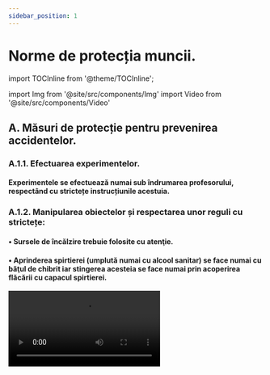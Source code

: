 ```yaml
---
sidebar_position: 1
---
```


# Norme de protecția muncii.




import TOCInline from '@theme/TOCInline';

<TOCInline toc={toc} />





import Img from '@site/src/components/Img'
import Video from '@site/src/components/Video'


## A. Măsuri de protecție pentru prevenirea accidentelor.



### A.1.1. Efectuarea experimentelor.

#### Experimentele se efectuează numai sub îndrumarea profesorului, respectând cu strictețe instrucțiunile acestuia.

### A.1.2. Manipularea obiectelor și respectarea unor reguli cu strictețe:


#### • Sursele de încălzire trebuie folosite cu atenţie. 

#### • Aprinderea spirtierei (umplută numai cu alcool sanitar) se face numai cu băţul de chibrit iar stingerea acesteia se face numai prin acoperirea flăcării cu capacul spirtierei.

<Video src="https://www.youtube.com/embed/LRsslmsBwWE" />


<br></br>

:::warning Atenție
Acest experiment se efectuează numai în prezența unui adult!

Când lucrezi cu surse de foc ai grijă să ai părul strâns și să nu porți haine cu mâneci largi!

:::


<br></br>



#### •	Un corp se încălzeşte, ţinându-l cu cleştele metalic, în partea superioară a flăcării, unde este cea mai ridicată temperatură. 

<Video src="https://www.youtube.com/embed/EqLqqJ1pLOI" />


<br></br>

:::warning Atenție
Acest experiment se efectuează numai în prezența unui adult!

Când lucrezi cu surse de foc ai grijă să ai părul strâns și să nu porți haine cu mâneci largi!

:::


<br></br>




#### •	La încălzirea lichidelor în vase de sticlă, vasul se pune pe o sită metalică cu azbest.

<Video src="https://www.youtube.com/embed/1LIKxfudu-s" />

<br></br>

:::warning Atenție
Acest experiment se efectuează numai în prezența unui adult!

Când lucrezi cu surse de foc ai grijă să ai părul strâns și să nu porți haine cu mâneci largi! Atenție când lucrezi cu apă caldă să nu te arzi!

:::



<br></br>

 

#### •	Substanţele inflamabile (naftalina, acetona, alcoolul etc.) se încălzesc numai pe baie de apă.


<Video src="https://www.youtube.com/embed/7JBibSntLyQ" />


<br></br>

:::warning Atenție
Acest experiment se efectuează numai în prezența unui adult!

Când lucrezi cu surse de foc ai grijă să ai părul strâns și să nu porți haine cu mâneci largi!
Alcoolul, naftalina și acetona sunt substanțe inflamabile și stai departe de sursele de foc, când lucrezi cu ele! 

:::



<br></br>




#### •	La încălzirea eprubetei se foloseşte cleştele de lemn; gura eprubetei nu trebuie să fie îndreptată spre vreo persoană. Pentru a nu se sparge, eprubeta se roteşte în flacără.


<Video src="https://www.youtube.com/embed/44SKM_e7dqo" />


<br></br>

:::warning Atenție
Acest experiment se efectuează numai în prezența unui adult!

Când lucrezi cu surse de foc ai grijă să ai părul strâns și să nu porți haine cu mâneci largi! Atenție când lucrezi cu apă caldă să nu te arzi!

:::


<br></br>


#### •	Paharele sau vasele de sticlă se încălzesc pe site metalice cu azbest.

#### •	Pericol de incendiu prezintă şi supraîncălzirea firelor electrice (constatat prin mirosul de cauciuc încălzit), caz în care se întrerupe imediat curentul.

#### •	Pentru a asigura protecţia contra incendiilor e necesar ca în laborator să se găsească următoarele: apă, stingătoare, nisip, pături, azbest, faianţă.

#### • Flacăra oricărui lichid (inflamabil, ulei aprins etc) sau incendiul electric, nu se stinge cu apă, ci se acoperă cu un izolant pentru a evita contactul cu aerul. Dacă hainele unei persoane au luat foc, acesta se înveleşte imediat într-o pătură.

#### • De exemplu, când prăjiți cartofi și ați pus prea mulți cartofi sau prea mult ulei în tigaie, uleiul iese din tigaie și se aprinde. Cum trebuie să procedați: întâi stingeți aragazul și acoperiți tigaia cu un capac. Dacă nu aveți capac, acoperiți cu un prosop sau o pătură uscată. Este Interzis să aruncaţi apă peste uleiul încins întrucât uleiul aprins ar sări din tigaie şi v-ar produce arsuri grave.

#### •	Manipularea solvenţilor inflamabili (sodiul şi potasiul metalic ţinute sub petrol, disulfura de carbon, alcool, eter, benzen, cloroform, acetonă etc.) se face sub nişă şi cu stingerea surselor de încălzire.

#### • Încălzirea solvenţilor inflamabili nu se face la flacără directă ci, numai pe baie de apă sau nisip. Orice început de incendiu se stinge cu nisip, cu o pătură sau cu extinctorul.

#### •	Se folosesc cantități mici de substanță.

#### •	Agitarea unui lichid se face cu bagheta prin mișcări circulare fără a se atinge pereții.

<Video src="https://www.youtube.com/embed/mjtQgRYAMwo" />


#### •	Nu e permis să se guste substanţe chimice, să se amestece substanţe la întâmplare şi să se atingă cu mâna.

<Video src="https://www.youtube.com/embed/oFXULaetZ-c" />

<br></br>

:::warning Atenție

Nu gusta și nu atinge substanțele! 


:::


<br></br>




#### •	Substanţele inflamabile se păstrează în sticle bine închise, la rece şi la întuneric, departe de sursele de încălzire.


#### •	Mirosirea unei substanţe se face în mod indirect, aducând cu mâna vaporii spre nas.

<Video src="https://www.youtube.com/embed/4DPrG6j3EEs" />


<br></br>

:::warning Atenție

Nu mirosi direct substanțele chimice!


:::


<br></br>



#### •	Păstrarea ordinei şi curăţeniei pe mesele de laborator.

#### •	Utilizarea veselei şi aparaturii în starea perfectă și curate. 

#### •	Când se lucrează cu obiecte ascuţite, acestea nu se îndreaptă spre noi sau alte persoane.

<Video src="https://www.youtube.com/embed/kqz3cPJgETs" />

<br></br>

:::warning Atenție

Atenție când lucrezi cu obiecte ascuțite!


:::


<br></br>





#### •	Pentru realizarea circuitelor electrice, elevii vor folosi baterii electrice. Nu au voie sa folosească prizele.

#### •	După terminarea experimentelor se lasă ordine și se spală pe mâini.

#### •	Este total interzisă joaca în laborator sau ridicarea din bancă.

#### •	În timpul orelor experimentale este interzisă consumarea de băuturi sau alimente.

#### •	Se va lucra cu deosebită grijă cu substanţele toxice.

#### •	În timpul experimentelor nu se vor purta haine cu mâneci largi și părul va fi strâns la spate.

#### •	Când efectuăm un experiment, capul se ține puțin pe spate astfel încât fața să fie mai departe de montajul experimental.



### A.1.3. În timpul furtunilor cu descărcări electrice (fulgere și trăsnete):

- Adăpostiți-vă în casă sau în mașină (tramvai, troleibuz, vehicul cu caroserie metalică).
- Nu vă apropiați de geamuri.
- Nu vă plimbați cu bicicleta.
- Nu înotați.
- Nu vă adăpostiți sub copaci.  Dacă sunteți în pădure, ieșiți cât mai repede într-o poiană, stați ghemuiți acoperiți de o mantie și nu deschideți umbrela. 
- Nu vorbiți la telefon.


### A.1.4. Reguli împotriva electrocutării:


:::important Definiţie

**Electrocutarea** este accidentul care are loc la trecerea curentului electric periculos prin corpul omenesc.

:::

- Nu introduceți obiecte în bornele prizei.
- Nu folosiți aparate electrice în baie când este multă umiditate (abur).
- Nu vărsați lichide peste aparate electrice sau prize.
- Nu atingeți prize sau întrerupătoare deteriorate (fisurate, rupte) sau care nu sunt bine fixate în perete.
- Nu reparați sau demontați aparate electrice când sunt în priză.
- Scoateți corect aparatele electrice din priză : cu o mână țineți priza, iar cu cealaltă trageți de ștecăr și nu de cordon.
- Când realizați circuite electrice folosiți baterii electrice de maxim 12V (Volți), curentul lor fiind inofensiv, chiar dacă atingeți părțile neizolate.
- Dacă v-a luat foc un aparat sau o priză, acoperiți flacăra cu o pătură uscată. Incendiile electrice nu se sting cu apă.
- Nu înălțați zmeie și nu vă cațărați în apropierea liniilor (cablurilor) electrice aeriene (acestea sunt de înaltă tensiune și vă puteți electrocuta chiar de la distanță prin intermediul unui arc electric).
- Nu atingeți cablurile electrice căzute de pe stâlpi.
- Nu folosiți la aceeași priză mai multe aparate electrice. 
- Aparatele electrice de mare putere și cu carcasă metalică (frigidere, aere condiționate, mașini de spălat, uscătoare de rufe etc.) trebuie să fie introduse singure într-o priză cu împământare (cea care are pe lângă cele două borne și două lamele metalice).





### A.1.5. Aplică ce ai învăţat în legătură cu normele de protecția muncii în laborator.

:::caution Temă

**1.** Urmărește imaginile următoare și găsește ce reguli au fost încălcate și care ne-ar pune în pericol viața:

:::

#### A.1.5.1. ..................................................... 

<Img className="img-responsive5" src="fizica/ghidul-de-fizica-versus-accidentari/1_5_1_Incalzirea-corecta-a-eprubetei.jpg" width="1280" height="1287" />

****

#### A.1.5.2. .....................................................

<Img className="img-responsive5" src="fizica/ghidul-de-fizica-versus-accidentari/1_5_2_Dezordine-masa.jpg" width="1200" height="1223" />


****

#### A.1.5.3. .....................................................

<Img className="img-responsive5" src="fizica/ghidul-de-fizica-versus-accidentari/1_5_3_Aprinderea-incorecta-a-spirtierei.jpg" width="1280" height="1285" />


****

#### A.1.5.4. .....................................................

<Img className="img-responsive5" src="fizica/ghidul-de-fizica-versus-accidentari/1_5_4_Maneci-largi-2.jpg" width="1280" height="1278" />


****

#### A.1.5.5. .....................................................

<Img className="img-responsive5" src="fizica/ghidul-de-fizica-versus-accidentari/1_5_5_Mirosirea-incorecta.jpg" width="1280" height="1282" />


****

#### A.1.5.6. .....................................................

<Img className="img-responsive5" src="fizica/ghidul-de-fizica-versus-accidentari/1_5_6_Par-desfacut.jpg" width="1280" height="1706" />


****

#### A.1.5.7. .....................................................

<Img className="img-responsive5" src="fizica/ghidul-de-fizica-versus-accidentari/1_5_7_Incalzirea-incorecta-a-paharului.jpg" width="1280" height="1282" />







